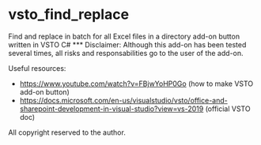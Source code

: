 # vsto_find_replace
Find and replace in batch for all Excel files in a directory add-on button written in VSTO C#
*** Disclaimer: Although this add-on has been tested several times, all risks and responsabilities go to the user of the add-on.

Useful resources:
- https://www.youtube.com/watch?v=FBjwYoHP0Go (how to make VSTO add-on button)
- https://docs.microsoft.com/en-us/visualstudio/vsto/office-and-sharepoint-development-in-visual-studio?view=vs-2019 (official VSTO doc)



All copyright reserved to the author.

